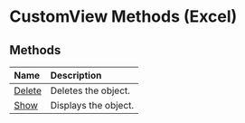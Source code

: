 
# CustomView Methods (Excel)

## Methods



|**Name**|**Description**|
|:-----|:-----|
| [Delete](bcfdea3b-0d7e-8dd2-230a-d318f638945e.md)|Deletes the object.|
| [Show](822d77c1-e7ab-2bd9-bec5-a7921f80f706.md)|Displays the object.|
